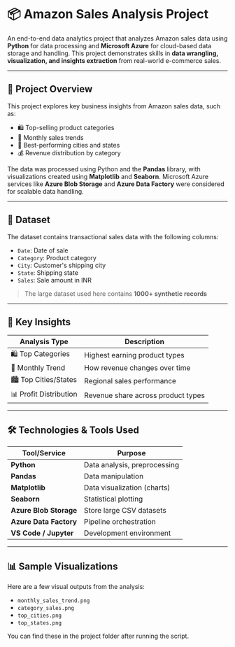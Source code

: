 # 📦 Amazon Sales Analysis Project

An end-to-end data analytics project that analyzes Amazon sales data using **Python** for data processing and **Microsoft Azure** for cloud-based data storage and handling. This project demonstrates skills in **data wrangling, visualization, and insights extraction** from real-world e-commerce sales.

---

## 📌 Project Overview

This project explores key business insights from Amazon sales data, such as:

- 🛍️ Top-selling product categories
- 📆 Monthly sales trends
- 🌆 Best-performing cities and states
- 💰 Revenue distribution by category

The data was processed using Python and the **Pandas** library, with visualizations created using **Matplotlib** and **Seaborn**. Microsoft Azure services like **Azure Blob Storage** and **Azure Data Factory** were considered for scalable data handling.

---

## 📁 Dataset

The dataset contains transactional sales data with the following columns:

- `Date`: Date of sale
- `Category`: Product category
- `City`: Customer's shipping city
- `State`: Shipping state
- `Sales`: Sale amount in INR

> The large dataset used here contains **1000+ synthetic records** 

---

## 🧠 Key Insights

| Analysis Type            | Description                                 |
|--------------------------|---------------------------------------------|
| 🛍️ Top Categories        | Highest earning product types               |
| 📅 Monthly Trend         | How revenue changes over time               |
| 🏙️ Top Cities/States     | Regional sales performance                  |
| 📊 Profit Distribution   | Revenue share across product types          |

---

## 🛠️ Technologies & Tools Used

| Tool/Service         | Purpose                                      |
|----------------------|----------------------------------------------|
| **Python**           | Data analysis, preprocessing                 |
| **Pandas**           | Data manipulation                            |
| **Matplotlib**       | Data visualization (charts)                 |
| **Seaborn**          | Statistical plotting                         |
| **Azure Blob Storage** | Store large CSV datasets                    |
| **Azure Data Factory** | Pipeline orchestration                     |
| **VS Code / Jupyter** | Development environment                      |

---

## 📊 Sample Visualizations

Here are a few visual outputs from the analysis:

- `monthly_sales_trend.png`
- `category_sales.png`
- `top_cities.png`
- `top_states.png`

You can find these in the project folder after running the script.
